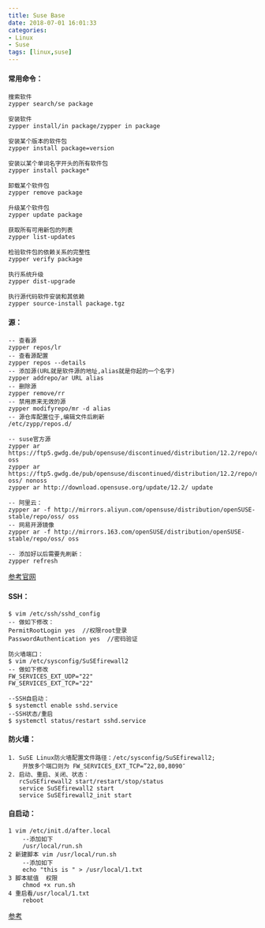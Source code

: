 ```yaml
---
title: Suse Base
date: 2018-07-01 16:01:33
categories: 
- Linux 
- Suse
tags: [linux,suse]
---
```


<meta name="referrer" content="no-referrer" />


#### 常用命令：
```shell
搜索软件
zypper search/se package

安装软件
zypper install/in package/zypper in package

安装某个版本的软件包
zypper install package=version

安装以某个单词名字开头的所有软件包
zypper install package*

卸载某个软件包
zypper remove package

升级某个软件包
zypper update package

获取所有可用新包的列表
zypper list-updates

检验软件包的依赖关系的完整性
zypper verify package

执行系统升级
zypper dist-upgrade

执行源代码软件安装和其依赖
zypper source-install package.tgz
```

#### 源：

	-- 查看源
	zypper repos/lr 
	-- 查看源配置
	zypper repos --details
	-- 添加源(URL就是软件源的地址,alias就是你起的一个名字)
	zypper addrepo/ar URL alias    
	-- 删除源
	zypper remove/rr 
	-- 禁用原来无效的源
	zypper modifyrepo/mr -d alias
	-- 源仓库配置位于,编辑文件后刷新
	/etc/zypp/repos.d/
	
	-- suse官方源
	zypper ar https://ftp5.gwdg.de/pub/opensuse/discontinued/distribution/12.2/repo/oss/ oss
	zypper ar https://ftp5.gwdg.de/pub/opensuse/discontinued/distribution/12.2/repo/non-oss/ nonoss
	zypper ar http://download.opensuse.org/update/12.2/ update
	
	-- 阿里云：
	zypper ar -f http://mirrors.aliyun.com/opensuse/distribution/openSUSE-stable/repo/oss/ oss
	-- 网易开源镜像
	zypper ar -f http://mirrors.163.com/openSUSE/distribution/openSUSE-stable/repo/oss/ oss
	
	-- 添加好以后需要先刷新：
	zypper refresh

[参考官网](https://zh.opensuse.org/%E8%BD%AF%E4%BB%B6%E6%BA%90%E9%95%9C%E5%83%8F%E7%AB%99%E7%82%B9#.E5.AE.98.E6.96.B9.E9.95.9C.E5.83.8F.E7.AB.99.E7.82.B9.E5.88.97.E8.A1.A8)

#### SSH：

	$ vim /etc/ssh/sshd_config
	-- 做如下修改：
	PermitRootLogin yes  //权限root登录
	PasswordAuthentication yes  //密码验证
	
	防火墙端口：
	$ vim /etc/sysconfig/SuSEfirewall2
	-- 做如下修改
	FW_SERVICES_EXT_UDP="22"
	FW_SERVICES_EXT_TCP="22"
	
	--SSH自启动：
	$ systemctl enable sshd.service
	--SSH状态/重启
	$ systemctl status/restart sshd.service


#### 防火墙：
    1. SuSE Linux防火墙配置文件路径：/etc/sysconfig/SuSEfirewall2;
    	开放多个端口则为 FW_SERVICES_EXT_TCP=”22,80,8090″
    2. 启动、重启、关闭、状态：
       rcSuSEfirewall2 start/restart/stop/status
       service SuSEfirewall2 start
       service SuSEfirewall2_init start

#### 自启动：
	1 vim /etc/init.d/after.local
		--添加如下
		/usr/local/run.sh
	2 新建脚本 vim /usr/local/run.sh
		--添加如下
		echo "this is " > /usr/local/1.txt
	3 脚本赋值	权限
		chmod +x run.sh
	4 重启看/usr/local/1.txt
		reboot
[参考](https://blog.csdn.net/rokii/article/details/6316443)

